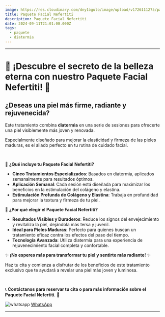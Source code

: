 ```yaml
---
image: https://res.cloudinary.com/dny1bgulo/image/upload/v1726111275/paquete-facial-nefertiti_2_nmf4ix
title: Paquete Facial Nefertiti
description: Paquete Facial Nefertiti
date: 2024-09-11T21:01:00.000Z
tags:
  - paquete
  - diatermia
---
```

---

# 🌟 **¡Descubre el secreto de la belleza eterna con nuestro Paquete Facial Nefertiti!** 🌟

## ¿Deseas una piel más firme, radiante y rejuvenecida?

Este tratamiento combina **diatermia** en una serie de sesiones para ofrecerte una piel visiblemente más joven y renovada. 

Especialmente diseñado para mejorar la elasticidad y firmeza de las pieles maduras, es el aliado perfecto en tu rutina de cuidado facial.

<br>

🔹 **¿Qué incluye tu Paquete Facial Nefertiti?**
- **Cinco Tratamientos Especializados**: Basados en diatermia, aplicados semanalmente para resultados óptimos.
- **Aplicación Semanal**: Cada sesión está diseñada para maximizar los beneficios en la estimulación del colágeno y elastina.
- **Estimulación Profunda de Colágeno y Elastina**: Trabaja en profundidad para mejorar la textura y firmeza de tu piel.

🔹 **¿Por qué elegir el Paquete Facial Nefertiti?**
- **Resultados Visibles y Duraderos**: Reduce los signos del envejecimiento y revitaliza la piel, dejándola más tersa y juvenil.
- **Ideal para Pieles Maduras**: Perfecto para quienes buscan un tratamiento eficaz contra los efectos del paso del tiempo.
- **Tecnología Avanzada**: Utiliza diatermia para una experiencia de rejuvenecimiento facial completa y confortable.

✨ **¡No esperes más para transformar tu piel y sentirte más radiante!** ✨

Haz tu cita y comienza a disfrutar de los beneficios de este tratamiento exclusivo que te ayudará a revelar una piel más joven y luminosa.

<br>

📞 **Contáctanos para reservar tu cita o para más información sobre el Paquete Facial Nefertiti.** 📧

![whatsapp](https://img.icons8.com/external-tal-revivo-shadow-tal-revivo/28/external-whatsapp-messenger-is-a-freeware-cross-platform-messaging-and-voice-over-ip-service-logo-shadow-tal-revivo.png) [WhatsApp](https://wa.me/message/MBIE6Y4FTW2LM1)

---
